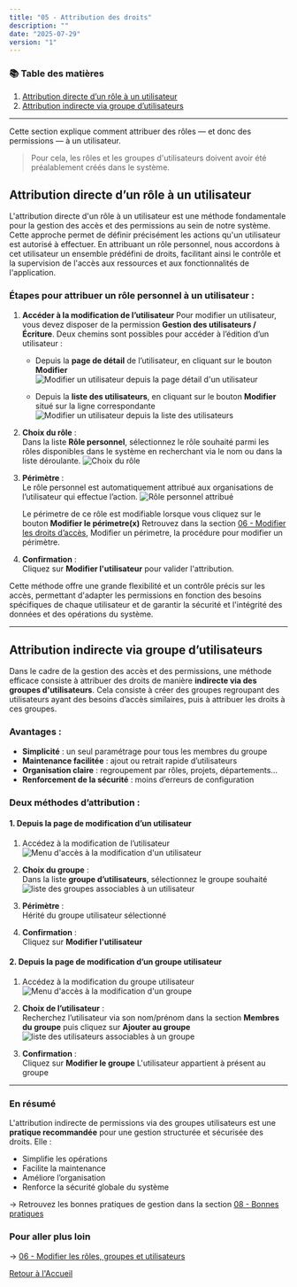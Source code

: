```yaml
---
title: "05 - Attribution des droits"
description: ""
date: "2025-07-29"
version: "1"
---
```

### 📚 Table des matières
1. [Attribution directe d’un rôle à un utilisateur](#attribution-directe-dun-rôle-à-un-utilisateur)  
2. [Attribution indirecte via groupe d’utilisateurs](#attribution-indirecte-via-groupe-dutilisateurs)

---

Cette section explique comment attribuer des rôles — et donc des permissions — à un utilisateur.

> Pour cela, les rôles et les groupes d'utilisateurs doivent avoir été préalablement créés dans le système.

## Attribution directe d’un rôle à un utilisateur

L'attribution directe d'un rôle à un utilisateur est une méthode fondamentale pour la gestion des accès et des permissions au sein de notre système. Cette approche permet de définir précisément les actions qu'un utilisateur est autorisé à effectuer. En attribuant un rôle personnel, nous accordons à cet utilisateur un ensemble prédéfini de droits, facilitant ainsi le contrôle et la supervision de l'accès aux ressources et aux fonctionnalités de l'application.

### Étapes pour attribuer un rôle personnel à un utilisateur :

1. **Accéder à la modification de l’utilisateur**
   Pour modifier un utilisateur, vous devez disposer de la permission **Gestion des utilisateurs / Écriture**. Deux chemins sont possibles pour accéder à l’édition d’un utilisateur :
   - Depuis la **page de détail** de l’utilisateur, en cliquant sur le bouton **Modifier**
![Modifier un utilisateur depuis la page détail d'un utilisateur](https://papaours-documentation.s3.fr-par.scw.cloud/tutoriels/gestion-des-droits/utilisateur/modifier-utilisateur-depuis-detail.png "948*228")

   - Depuis la **liste des utilisateurs**, en cliquant sur le bouton **Modifier** situé sur la ligne correspondante
![Modifier un utilisateur depuis la liste des utilisateurs](https://papaours-documentation.s3.fr-par.scw.cloud/tutoriels/gestion-des-droits/utilisateur/modifier-utilisateur-depuis-liste.png "948*125")

2. **Choix du rôle** :  
   Dans la liste **Rôle personnel**, sélectionnez le rôle souhaité parmi les rôles disponibles dans le système en recherchant via le nom ou dans la liste déroulante.
![Choix du rôle](https://papaours-documentation.s3.fr-par.scw.cloud/tutoriels/gestion-des-droits/utilisateur/attribuer-role-personnel.png "980*210")
   
3. **Périmètre** :  
   Le rôle personnel est automatiquement attribué aux organisations de l’utilisateur qui effectue l’action.
![Rôle personnel attribué](https://papaours-documentation.s3.fr-par.scw.cloud/tutoriels/gestion-des-droits/utilisateur/role-personnel-attribue.png "980*174")

   Le périmetre de ce rôle est modifiable lorsque vous cliquez sur le bouton **Modifier le périmetre(x)**
   Retrouvez dans la section [06 - Modifier les droits d’accès](06-modifier-les-droits-dacces), Modifier un périmetre, la procédure pour modifier un périmètre.

4. **Confirmation** :  
   Cliquez sur **Modifier l'utilisateur** pour valider l'attribution.

Cette méthode offre une grande flexibilité et un contrôle précis sur les accès, permettant d'adapter les permissions en fonction des besoins spécifiques de chaque utilisateur et de garantir la sécurité et l'intégrité des données et des opérations du système.

---

## Attribution indirecte via groupe d’utilisateurs

Dans le cadre de la gestion des accès et des permissions, une méthode efficace consiste à attribuer des droits de manière **indirecte via des groupes d'utilisateurs**. Cela consiste à créer des groupes regroupant des utilisateurs ayant des besoins d’accès similaires, puis à attribuer les droits à ces groupes.

### Avantages :

- **Simplicité** : un seul paramétrage pour tous les membres du groupe
- **Maintenance facilitée** : ajout ou retrait rapide d’utilisateurs
- **Organisation claire** : regroupement par rôles, projets, départements…
- **Renforcement de la sécurité** : moins d’erreurs de configuration

### Deux méthodes d’attribution :

#### 1. Depuis la page de modification d’un utilisateur

1. Accédez à la modification de l’utilisateur
![Menu d'accès à la modification d'un utilisateur](https://papaours-documentation.s3.fr-par.scw.cloud/tutoriels/gestion-des-droits/utilisateur/modifier-utilisateur-depuis-detail.png "980*236")

2. **Choix du groupe** :  
   Dans la liste **groupe d’utilisateurs**, sélectionnez le groupe souhaité
![liste des groupes associables à un utilisateur](https://papaours-documentation.s3.fr-par.scw.cloud/tutoriels/gestion-des-droits/groupe/liste-groupe-utilisateur.png "")

3. **Périmètre** :  
   Hérité du groupe utilisateur sélectionné
4. **Confirmation** :  
   Cliquez sur **Modifier l'utilisateur**

#### 2. Depuis la page de modification d’un groupe utilisateur

1. Accédez à la modification du groupe utilisateur
![Menu d'accès à la modification d'un groupe](https://papaours-documentation.s3.fr-par.scw.cloud/tutoriels/gestion-des-droits/groupe/modifier-un-groupe.png "980*667")

2. **Choix de l’utilisateur** :  
   Recherchez l’utilisateur via son nom/prénom dans la section **Membres du groupe** puis cliquez sur **Ajouter au groupe**
![liste des utilisateurs associables à un groupe](https://papaours-documentation.s3.fr-par.scw.cloud/tutoriels/gestion-des-droits/groupe/ajouter-utilisateur-au-groupe.png "980*277")

3. **Confirmation** :  
   Cliquez sur **Modifier le groupe**
   L'utilisateur appartient à présent au groupe

---

### En résumé

L'attribution indirecte de permissions via des groupes utilisateurs est une **pratique recommandée** pour une gestion structurée et sécurisée des droits. Elle :

- Simplifie les opérations
- Facilite la maintenance
- Améliore l’organisation
- Renforce la sécurité globale du système

-> Retrouvez les bonnes pratiques de gestion dans la section [08 - Bonnes pratiques](08-bonnes-pratiques)


### Pour aller plus loin
-> [06 - Modifier les rôles, groupes et utilisateurs](06-modifier-les-droits-dacces)
   
[Retour à l'Accueil](../accueil)
